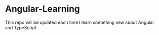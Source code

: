 # Angular-Learning
This repo will be updated each time I learn something new about Angular and TypeScript
